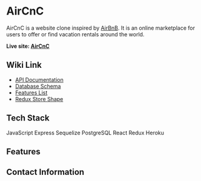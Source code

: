 
# AirCnC

AirCnC is a website clone inspired by [AirBnB](https://www.airbnb.com/). It is an online marketplace for  users to offer or find vacation rentals around the world.



**Live site: [AirCnC](https://cici-airbnb.herokuapp.com/)**

## Wiki Link

 - [API Documentation](https://github.com/cici1819/AirBnB-API-project/wiki/API-Documentation)
 - [Database Schema](https://github.com/cici1819/AirBnB-API-project/wiki/Database-Schema)
 - [Features List](https://github.com/cici1819/AirBnB-API-project/wiki/Features)
 - [Redux Store Shape](https://github.com/cici1819/AirBnB-API-project/wiki/Redux-Store-shape)

## Tech Stack

JavaScript
Express
Sequelize
PostgreSQL
React
Redux
Heroku

## Features


## Contact Information

